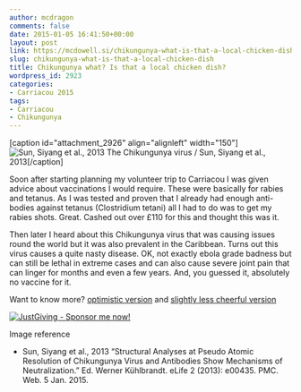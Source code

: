 ```yaml
---
author: mcdragon
comments: false
date: 2015-01-05 16:41:50+00:00
layout: post
link: https://mcdowell.si/chikungunya-what-is-that-a-local-chicken-dish-2923.html
slug: chikungunya-what-is-that-a-local-chicken-dish
title: Chikungunya what? Is that a local chicken dish?
wordpress_id: 2923
categories:
- Carriacou 2015
tags:
- Carriacou
- Chikungunya
---
```


[caption id="attachment_2926" align="alignleft" width="150"]![Sun, Siyang et al., 2013](https://dwlcvfkt1l4wn.cloudfront.net/2015/01/Chikungunya-1-150x150.jpg) The Chikungunya virus / Sun, Siyang et al., 2013[/caption]

Soon after starting planning my volunteer trip to Carriacou I was given advice about vaccinations I would require. These were basically for rabies and tetanus. As I was tested and proven that I already had enough anti-bodies against tetanus (Clostridium tetani) all I had to do was to get my rabies shots. Great. Cashed out over £110 for this and thought this was it.

Then later I heard about this Chikungunya virus that was causing issues round the world but it was also prevalent in the Caribbean. Turns out this virus causes a quite nasty disease. OK, not exactly ebola grade badness but can still be lethal in extreme cases and can also cause severe joint pain that can linger for months and even a few years. And, you guessed it, absolutely no vaccine for it.

Want to know more? [optimistic version](http://www.fitfortravel.nhs.uk/advice/disease-prevention-advice/chikungunya-fever.aspx#Illness) and [slightly less cheerful version](http://www.who.int/mediacentre/factsheets/fs327/en/)

[![JustGiving - Sponsor me now!](http://www.justgiving.com/App_Themes/JustGiving/images/badges/badge10.gif)](http://www.justgiving.com/Martin-McDowell)

Image reference



 	
  * Sun, Siyang et al., 2013 “Structural Analyses at Pseudo Atomic Resolution of Chikungunya Virus and Antibodies Show Mechanisms of Neutralization.” Ed. Werner Kühlbrandt. eLife 2 (2013): e00435. PMC. Web. 5 Jan. 2015.


